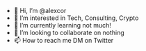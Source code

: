 - 👋 Hi, I’m @alexcor
- 👀 I’m interested in Tech, Consulting, Crypto
- 🌱 I’m currently learning not much!
- 💞️ I’m looking to collaborate on nothing
- 📫 How to reach me DM on Twitter

<!---
alexcor/alexcor is a ✨ special ✨ repository because its `README.md` (this file) appears on your GitHub profile.
You can click the Preview link to take a look at your changes.
--->
